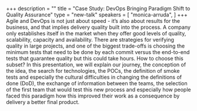 +++
description = ""
title = "Case Study: DevOps Bringing Paradigm Shift to Quality Assurance"
type = "new-talk"
speakers = [
        "monica-arruda",
]
+++
Agile and DevOps is not just about speed - it’s also about results for the business, and that implies delivery quality built into the process. A company only establishes itself in the market when they offer good levels of quality, scalability, capacity and availability. There are strategies for verifying quality in large projects, and one of the biggest trade-offs is choosing the minimum tests that need to be done by each commit versus the end-to-end tests that guarantee quality but this could take hours. How to choose this subset? In this presentation, we will explain our journey, the conception of the idea, the search for technologies, the POCs, the definition of smoke tests and especially the cultural difficulties in changing the definitions of done (DoD), the exchange of information between the teams, the selection of the first team that would test this new process and especially how people faced this paradigm how this improved their work as a consequence by delivery a better final product.